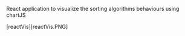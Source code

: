 React application to visualize the sorting algorithms behaviours using chartJS


[reactVis][reactVis.PNG]
